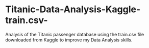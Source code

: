 # Titanic-Data-Analysis-Kaggle-train.csv-
Analysis of the Titanic passenger database using the train.csv file downloaded from Kaggle to improve my Data Analysis skills.
